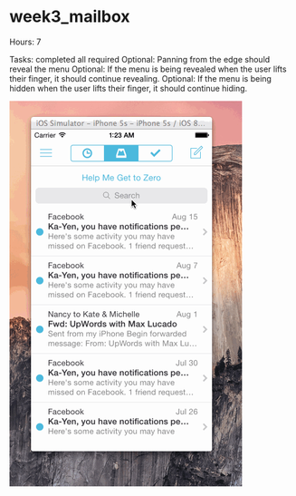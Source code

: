 week3_mailbox
=============
Hours: 7

Tasks: completed all required
Optional: Panning from the edge should reveal the menu
Optional: If the menu is being revealed when the user lifts their finger, it should continue revealing.
Optional: If the menu is being hidden when the user lifts their finger, it should continue hiding.

![](https://github.com/ahcchin/week3_mailbox/blob/master/final_gif.gif)
